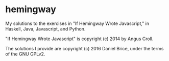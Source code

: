 # hemingway

My solutions to the exercises in "If Hemingway Wrote Javascript," in Haskell, Java, Javascript, and Python.

"If Hemingway Wrote Javascript" is copyright (c) 2014 by Angus Croll.

The solutions I provide are copyright (c) 2016 Daniel Brice, under the terms of the GNU GPLv2.
